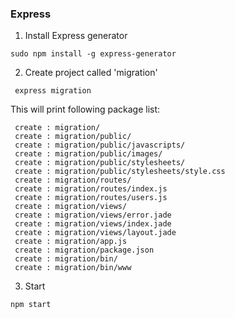 ### Express

1. Install Express generator

 ```
 sudo npm install -g express-generator
 ```
 2. Create project called 'migration'
 ```
  express migration
 ```
 
 This will print following package list:
 
  ```
   create : migration/
   create : migration/public/
   create : migration/public/javascripts/
   create : migration/public/images/
   create : migration/public/stylesheets/
   create : migration/public/stylesheets/style.css
   create : migration/routes/
   create : migration/routes/index.js
   create : migration/routes/users.js
   create : migration/views/
   create : migration/views/error.jade
   create : migration/views/index.jade
   create : migration/views/layout.jade
   create : migration/app.js
   create : migration/package.json
   create : migration/bin/
   create : migration/bin/www
   ```
3. Start   

```
npm start
```

   
   
   
   
   
   
